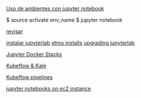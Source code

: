 [Uso de ambientes con jupyter notebook](https://stackoverflow.com/questions/38984238/how-to-set-a-default-environment-for-anaconda-jupyter)

$ source activate env_name
$ jupyter notebook

[revisar](https://stackoverflow.com/questions/37085665/in-which-conda-environment-is-jupyter-executing)

[instalar jupyterlab](https://www.ceos3c.com/open-source/install-jupyterlab-on-ubuntu-18-04/)
[otros installs](https://medium.com/hi-optimus/how-to-install-jupyterlab-0-33-8-on-ubuntu-18-04-lts-afd18b676ca5)
[upgrading jupyterlab](https://hackersandslackers.com/upgrading-to-jupyter-lab-on-ubuntu/)

[Jupyter Docker Stacks](https://jupyter-docker-stacks.readthedocs.io/en/latest/index.html)

[Kubeflow & Kale](https://github.com/kubeflow-kale/kale)

[Kubeflow pipelines](https://github.com/kubeflow/pipelines)

[jupyter notebooks on ec2 instance](https://medium.com/finbox/connecting-jupyter-notebook-to-aws-ec2-instance-bba0af52a6b8)
